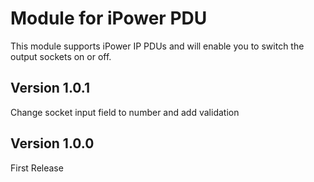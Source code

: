 # Module for iPower PDU

This module supports iPower IP PDUs and will enable you to switch the output sockets on or off.

## Version 1.0.1
Change socket input field to number and add validation

## Version 1.0.0
First Release